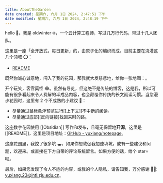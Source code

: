 ```yaml
---
title: AboutTheGarden
date created: 星期六, 六月 1日 2024, 2:47:51 下午
date modified: 星期六, 六月 1日 2024, 2:48:19 下午
---
```

hello 👋，我是 oldwinter ❄️，一个云计算工程师，写过几万行代码，带过十几人团队。

这里是一座「全开放式，每日更新」的，由原子化的编织而成。目前主要在浇灌这几个领域 ⭕：

- [README](README.md)

既然你诚心诚意地，闯入了我的花园，那我就大发慈悲地，给你一张地图：。

开个玩笑，客官莫怪 😂。虽然有导览，但这绝不是传统的博客，这是我，所以可能有很多看起来令人费解的半成品内容，也会颠覆你传统的长文阅读习惯。当您漫步花园时，这里有 2 个不成熟的小建议 💁：

- 尽量通过鼠标悬浮预览进行[[上下文]]不中断的阅读。
- 尽量通过底部[[反向链接]找回来时的路。

这座数字花园使用 [[Obsidian]] 写作和发布，且毫无保留地**开源**，这里是 [[README]]，这里是项目地址：[GitHub - yuxiang/notepage](https://github.com/Wanyuxiang-code/notepage.git)。

这座花园里，我挖了很多坑 🕳，如果你想敦促我加速填坑，或有一些建议和问题，欢迎来。或直接在下方自带的评论系统留言。如果方便的话，给个 star⭐️ 呗。

最后，如果您发现了令人不适的内容，或我的个人隐私，请告知我，万分感谢 🦀🦀: yuxiang.23@intl.zju.edu.cn。